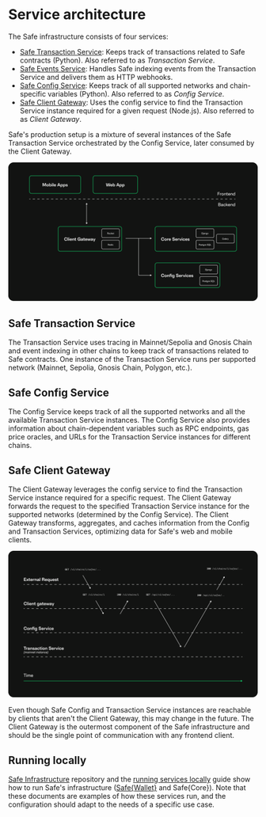# Service architecture

The Safe infrastructure consists of four services:

* [Safe Transaction Service](https://github.com/safe-global/safe-transaction-service): Keeps track of transactions related to Safe contracts (Python). Also referred to as *Transaction Service*.
* [Safe Events Service](https://github.com/safe-global/safe-events-service): Handles Safe indexing events from the Transaction Service and delivers them as HTTP webhooks.
* [Safe Config Service](https://github.com/safe-global/safe-config-service): Keeps track of all supported networks and chain-specific variables (Python). Also referred to as *Config Service*.
* [Safe Client Gateway](https://github.com/safe-global/safe-client-gateway-nest): Uses the config service to find the Transaction Service instance required for a given request (Node.js). Also referred to as *Client Gateway*.

Safe's production setup is a mixture of several instances of the Safe Transaction Service orchestrated by the Config Service, later consumed by the Client Gateway.

![Overview of the backend services and their components.](../../assets/diagram-services.png)

## Safe Transaction Service

The Transaction Service uses tracing in Mainnet/Sepolia and Gnosis Chain and event indexing in other chains to keep track of transactions related to Safe contracts. One instance of the Transaction Service runs per supported network (Mainnet, Sepolia, Gnosis Chain, Polygon, etc.).

## Safe Config Service

The Config Service keeps track of all the supported networks and all the available Transaction Service instances. The Config Service also provides information about chain-dependent variables such as RPC endpoints, gas price oracles, and URLs for the Transaction Service instances for different chains.

## Safe Client Gateway

The Client Gateway leverages the config service to find the Transaction Service instance required for a specific request. The Client Gateway forwards the request to the specified Transaction Service instance for the supported networks (determined by the Config Service). The Client Gateway transforms, aggregates, and caches information from the Config and Transaction Services, optimizing data for Safe's web and mobile clients.

![Service interaction diagram.](../../assets/diagram-services-requests.png)

Even though Safe Config and Transaction Service instances are reachable by clients that aren't the Client Gateway, this may change in the future. The Client Gateway is the outermost component of the Safe infrastructure and should be the single point of communication with any frontend client.

## Running locally

[Safe Infrastructure](https://github.com/safe-global/safe-infrastructure) repository and the [running services locally](https://github.com/safe-global/safe-infrastructure/blob/main/docs/running_locally.md) guide show how to run Safe's infrastructure ([Safe{Wallet}](https://app.safe.global) and Safe{Core}). Note that these documents are examples of how these services run, and the configuration should adapt to the needs of a specific use case.
